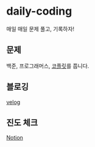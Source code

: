 # daily-coding
매일 매일 문제 풀고, 기록하자! 

## 문제
백준, 프로그래머스, [코플릿](https://urclass.codestates.com/classroom/33)를 풉니다.

## 블로깅
[velog](https://velog.io/@chaeeun2030)

## 진도 체크
[Notion](https://www.notion.so/71f66e25778048e8bfad45bc4a059e13?v=7b36e0b9b94f4bc09b9cafe828ebfbca&pvs=4)